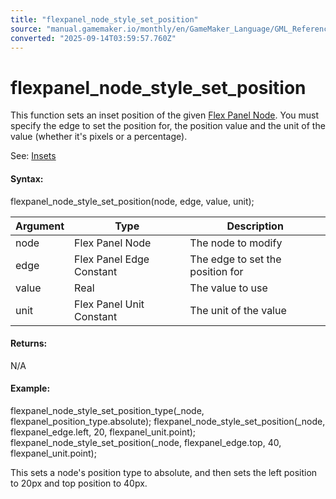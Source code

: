 ```yaml
---
title: "flexpanel_node_style_set_position"
source: "manual.gamemaker.io/monthly/en/GameMaker_Language/GML_Reference/Flex_Panels/Function_Reference/Styling_Functions/flexpanel_node_style_set_position.htm"
converted: "2025-09-14T03:59:57.760Z"
---
```


# flexpanel\_node\_style\_set\_position

This function sets an inset position of the given [Flex Panel Node](../flexpanel_create_node.md). You must specify the edge to set the position for, the position value and the unit of the value (whether it's pixels or a percentage).

See: [Insets](../../Flex_Panels_Styling.htm#h12)

#### Syntax:

flexpanel\_node\_style\_set\_position(node, edge, value, unit);

| Argument | Type | Description |
| --- | --- | --- |
| node | Flex Panel Node | The node to modify |
| edge | Flex Panel Edge Constant | The edge to set the position for |
| value | Real | The value to use |
| unit | Flex Panel Unit Constant | The unit of the value |

#### Returns:

N/A

#### Example:

flexpanel\_node\_style\_set\_position\_type(\_node, flexpanel\_position\_type.absolute);
flexpanel\_node\_style\_set\_position(\_node, flexpanel\_edge.left, 20, flexpanel\_unit.point);
flexpanel\_node\_style\_set\_position(\_node, flexpanel\_edge.top, 40, flexpanel\_unit.point);

This sets a node's position type to absolute, and then sets the left position to 20px and top position to 40px.